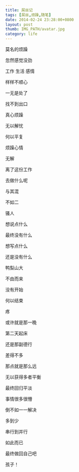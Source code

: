 ```yaml
---
title: 屌丝记
tags: [屌丝,烦躁,随笔]
date: 2014-02-24 23:28:00+0800
layout: post
thumb: IMG_PATH/avatar.jpg
category: life
---
```


莫名的烦躁

忽然感觉没劲

工作 生活 感情

样样不顺心

一无是处了

找不到出口

真心烦躁

无以解忧

何以平复

烦躁心情

无解

离了这份工作

去做什么呢

与其混

不如二

骚人

想说点什么

最终没有什么

想写点什么

还是没有什么

鸭梨山大

不由而来

没有开始

何以结束

疼

或许就是那一晚

第二天起床

还是那副德行

差得不多

那点就是那么远

无以获得多者平衡

最终回归平淡

事情很多很懵

倒不如一一解决

多到少

串行到并行

如此而已

最终做回自己吧

孩子！